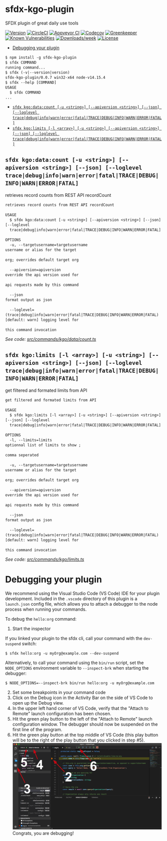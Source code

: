 sfdx-kgo-plugin
===============

SFDX plugin of great daily use tools

[![Version](https://img.shields.io/npm/v/sfdx-kgo-plugin.svg)](https://npmjs.org/package/sfdx-kgo-plugin)
[![CircleCI](https://circleci.com/gh/KevinGossentCap/sfdx-kgo-plugin/tree/master.svg?style=shield)](https://circleci.com/gh/KevinGossentCap/sfdx-kgo-plugin/tree/master)
[![Appveyor CI](https://ci.appveyor.com/api/projects/status/github/KevinGossentCap/sfdx-kgo-plugin?branch=master&svg=true)](https://ci.appveyor.com/project/heroku/sfdx-kgo-plugin/branch/master)
[![Codecov](https://codecov.io/gh/KevinGossentCap/sfdx-kgo-plugin/branch/master/graph/badge.svg)](https://codecov.io/gh/KevinGossentCap/sfdx-kgo-plugin)
[![Greenkeeper](https://badges.greenkeeper.io/KevinGossentCap/sfdx-kgo-plugin.svg)](https://greenkeeper.io/)
[![Known Vulnerabilities](https://snyk.io/test/github/KevinGossentCap/sfdx-kgo-plugin/badge.svg)](https://snyk.io/test/github/KevinGossentCap/sfdx-kgo-plugin)
[![Downloads/week](https://img.shields.io/npm/dw/sfdx-kgo-plugin.svg)](https://npmjs.org/package/sfdx-kgo-plugin)
[![License](https://img.shields.io/npm/l/sfdx-kgo-plugin.svg)](https://github.com/KevinGossentCap/sfdx-kgo-plugin/blob/master/package.json)

<!-- toc -->
* [Debugging your plugin](#debugging-your-plugin)
<!-- tocstop -->
<!-- install -->
<!-- usage -->
```sh-session
$ npm install -g sfdx-kgo-plugin
$ sfdx COMMAND
running command...
$ sfdx (-v|--version|version)
sfdx-kgo-plugin/0.0.7 win32-x64 node-v14.15.4
$ sfdx --help [COMMAND]
USAGE
  $ sfdx COMMAND
...
```
<!-- usagestop -->
<!-- commands -->
* [`sfdx kgo:data:count [-u <string>] [--apiversion <string>] [--json] [--loglevel trace|debug|info|warn|error|fatal|TRACE|DEBUG|INFO|WARN|ERROR|FATAL]`](#sfdx-kgodatacount--u-string---apiversion-string---json---loglevel-tracedebuginfowarnerrorfataltracedebuginfowarnerrorfatal)
* [`sfdx kgo:limits [-l <array>] [-u <string>] [--apiversion <string>] [--json] [--loglevel trace|debug|info|warn|error|fatal|TRACE|DEBUG|INFO|WARN|ERROR|FATAL]`](#sfdx-kgolimits--l-array--u-string---apiversion-string---json---loglevel-tracedebuginfowarnerrorfataltracedebuginfowarnerrorfatal)

## `sfdx kgo:data:count [-u <string>] [--apiversion <string>] [--json] [--loglevel trace|debug|info|warn|error|fatal|TRACE|DEBUG|INFO|WARN|ERROR|FATAL]`

retrieves record counts from REST API recordCount

```
retrieves record counts from REST API recordCount

USAGE
  $ sfdx kgo:data:count [-u <string>] [--apiversion <string>] [--json] [--loglevel 
  trace|debug|info|warn|error|fatal|TRACE|DEBUG|INFO|WARN|ERROR|FATAL]

OPTIONS
  -u, --targetusername=targetusername                                               username or alias for the target
                                                                                    org; overrides default target org

  --apiversion=apiversion                                                           override the api version used for
                                                                                    api requests made by this command

  --json                                                                            format output as json

  --loglevel=(trace|debug|info|warn|error|fatal|TRACE|DEBUG|INFO|WARN|ERROR|FATAL)  [default: warn] logging level for
                                                                                    this command invocation
```

_See code: [src/commands/kgo/data/count.ts](https://github.com/KevinGossentCap/sfdx-kgo-plugin/blob/v0.0.7/src/commands/kgo/data/count.ts)_

## `sfdx kgo:limits [-l <array>] [-u <string>] [--apiversion <string>] [--json] [--loglevel trace|debug|info|warn|error|fatal|TRACE|DEBUG|INFO|WARN|ERROR|FATAL]`

get filtered and formated limits from API

```
get filtered and formated limits from API

USAGE
  $ sfdx kgo:limits [-l <array>] [-u <string>] [--apiversion <string>] [--json] [--loglevel 
  trace|debug|info|warn|error|fatal|TRACE|DEBUG|INFO|WARN|ERROR|FATAL]

OPTIONS
  -l, --limits=limits                                                               optionnal list of limits to show ;
                                                                                    comma seperated

  -u, --targetusername=targetusername                                               username or alias for the target
                                                                                    org; overrides default target org

  --apiversion=apiversion                                                           override the api version used for
                                                                                    api requests made by this command

  --json                                                                            format output as json

  --loglevel=(trace|debug|info|warn|error|fatal|TRACE|DEBUG|INFO|WARN|ERROR|FATAL)  [default: warn] logging level for
                                                                                    this command invocation
```

_See code: [src/commands/kgo/limits.ts](https://github.com/KevinGossentCap/sfdx-kgo-plugin/blob/v0.0.7/src/commands/kgo/limits.ts)_
<!-- commandsstop -->
<!-- debugging-your-plugin -->
# Debugging your plugin
We recommend using the Visual Studio Code (VS Code) IDE for your plugin development. Included in the `.vscode` directory of this plugin is a `launch.json` config file, which allows you to attach a debugger to the node process when running your commands.

To debug the `hello:org` command: 
1. Start the inspector
  
If you linked your plugin to the sfdx cli, call your command with the `dev-suspend` switch: 
```sh-session
$ sfdx hello:org -u myOrg@example.com --dev-suspend
```
  
Alternatively, to call your command using the `bin/run` script, set the `NODE_OPTIONS` environment variable to `--inspect-brk` when starting the debugger:
```sh-session
$ NODE_OPTIONS=--inspect-brk bin/run hello:org -u myOrg@example.com
```

2. Set some breakpoints in your command code
3. Click on the Debug icon in the Activity Bar on the side of VS Code to open up the Debug view.
4. In the upper left hand corner of VS Code, verify that the "Attach to Remote" launch configuration has been chosen.
5. Hit the green play button to the left of the "Attach to Remote" launch configuration window. The debugger should now be suspended on the first line of the program. 
6. Hit the green play button at the top middle of VS Code (this play button will be to the right of the play button that you clicked in step #5).
<br><img src=".images/vscodeScreenshot.png" width="480" height="278"><br>
Congrats, you are debugging!
